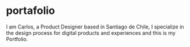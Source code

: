 # portafolio
I am Carlos, a Product Designer based in Santiago de Chile, I specialize in the design process for digital products and experiences and this is my Portfolio.
